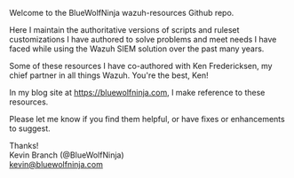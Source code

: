 Welcome to the BlueWolfNinja wazuh-resources Github repo.

Here I maintain the authoritative versions of scripts and ruleset customizations I have authored to solve problems and meet needs I have faced while using the Wazuh SIEM solution over the past many years. 

Some of these resources I have co-authored with Ken Fredericksen, my chief partner in all things Wazuh.  You're the best, Ken!

In my blog site at https://bluewolfninja.com, I make reference to these resources.

Please let me know if you find them helpful, or have fixes or enhancements to suggest.

Thanks!\
Kevin Branch (@BlueWolfNinja)\
kevin@bluewolfninja.com
